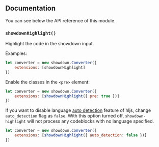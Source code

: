 ## Documentation

You can see below the API reference of this module.

### `showdownHighlight()`
Highlight the code in the showdown input.

Examples:

```js
let converter = new showdown.Converter({
    extensions: [showdownHighlight]
})
```

Enable the classes in the `<pre>` element:

```js
let converter = new showdown.Converter({
    extensions: [showdownHighlight({ pre: true })]
})
```

If you want to disable language [auto detection](https://highlightjs.org/usage/)
feature of hljs, change `auto_detection` flag as `false`. With this option
turned off, `showdown-highlight` will not process any codeblocks with no
language specified.

```js
let converter = new showdown.Converter({
    extensions: [showdownHighlight({ auto_detection: false })]
})
```

